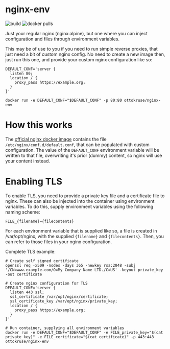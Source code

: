 # nginx-env

![build](https://img.shields.io/docker/cloud/build/ottokruse/nginx-env)
![docker pulls](https://img.shields.io/docker/pulls/ottokruse/nginx-env)

Just your regular nginx (nginx:alpine), but one where you can inject configuration and files through environment variables.

This may be of use to you if you need to run simple reverse proxies, that just need a bit of custom nginx config. No need to create a new image then, just run this one, and provide your custom nginx configuration like so:

```shell
DEFAULT_CONF='server {
  listen 80;
  location / {
    proxy_pass https://example.org;
  }
}'

docker run -e DEFAULT_CONF="$DEFAULT_CONF" -p 80:80 ottokruse/nginx-env
```

# How this works

The [official nginx docker image](https://hub.docker.com/_/nginx) contains the file `/etc/nginx/conf.d/default.conf`, that can be populated with custom configuration. The value of the `DEFAULT_CONF` environment variable will be written to that file, overwriting it's prior (dummy) content, so nginx will use your content instead.

# Enabling TLS

To enable TLS, you need to provide a private key file and a certificate file to nginx. These can also be injected into the container using environment variables. To do this, supply environment variables using the following naming scheme:

`FILE_{filename}={filecontents}`

For each environment variable that is supplied like so, a file is created in /var/opt/nginx, with the supplied `{filename}` and `{filecontents}`. Then, you can refer to those files in your nginx configuration.

Complete TLS example:

```shell
# Create self signed certificate
openssl req -x509 -nodes -days 365 -newkey rsa:2048 -subj '/CN=www.example.com/O=My Company Name LTD./C=US' -keyout private_key -out certificate

# Create nginx configuration for TLS
DEFAULT_CONF='server {
  listen 443 ssl;
  ssl_certificate /var/opt/nginx/certificate;
  ssl_certificate_key /var/opt/nginx/private_key;
  location / {
    proxy_pass https://example.org;
  }
}'

# Run container, supplying all environment variables
docker run -e DEFAULT_CONF="$DEFAULT_CONF" -e FILE_private_key="$(cat private_key)" -e FILE_certificate="$(cat certificate)" -p 443:443 ottokruse/nginx-env
```
